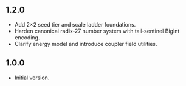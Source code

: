 ## 1.2.0
- Add 2×2 seed tier and scale ladder foundations.
- Harden canonical radix‑27 number system with tail‑sentinel BigInt encoding.
- Clarify energy model and introduce coupler field utilities.

## 1.0.0

- Initial version.
